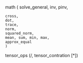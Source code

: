 
math (
    solve_general,
    inv,
    pinv,

    cross,
    dot,
    trace,
    norm,
    squared_norm,
    mean, sum, min, max,
    approx_equal
    )

tensor_ops (/, tensor_contration [*])
